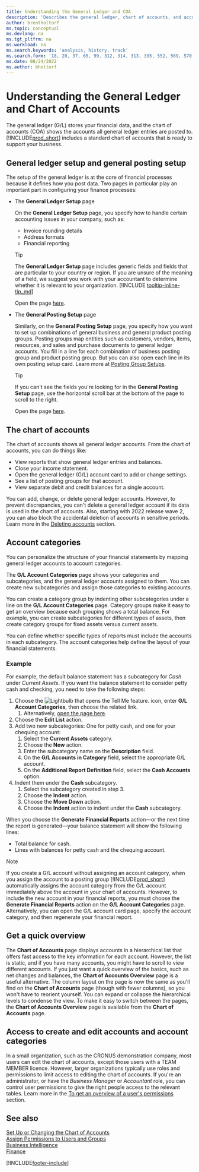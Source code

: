 ```yaml
---
title: Understanding the General Ledger and COA
description: 'Describes the general ledger, chart of accounts, and account categories. Use the General Ledger Setup page to specify handling accounting issues in your company.'
author: brentholtorf
ms.topic: conceptual
ms.devlang: na
ms.tgt_pltfrm: na
ms.workload: na
ms.search.keywords: 'analysis, history, track'
ms.search.form: '18, 20, 37, 65, 99, 312, 314, 313, 395, 552, 569, 570, 634, 790, 791, 1158'
ms.date: 08/24/2022
ms.author: bholtorf
---
```

# <a name="understanding-the-general-ledger-and-chart-of-accounts"></a>Understanding the General Ledger and Chart of Accounts

The general ledger (G/L) stores your financial data, and the chart of accounts (COA) shows the accounts all general ledger entries are posted to. [!INCLUDE[prod_short](includes/prod_short.md)] includes a standard chart of accounts that is ready to support your business.

## <a name="general-ledger-setup-and-general-posting-setup"></a>General ledger setup and general posting setup

The setup of the general ledger is at the core of financial processes because it defines how you post data. Two pages in particular play an important part in configuring your finance processes:  

* The **General Ledger Setup** page

  On the **General Ledger Setup** page, you specify how to handle certain accounting issues in your company, such as:  

  * Invoice rounding details  
  * Address formats  
  * Financial reporting

  > [!TIP]
  > The **General Ledger Setup** page includes generic fields and fields that are particular to your country or region. If you are unsure of the meaning of a field, we suggest you work with your accountant to determine whether it is relevant to your organization. [!INCLUDE [tooltip-inline-tip_md](includes/tooltip-inline-tip_md.md)]  

  Open the page [here](https://businesscentral.dynamics.com/?page=118).
  
* The **General Posting Setup** page

  Similarly, on the **General Posting Setup** page, you specify how you want to set up combinations of general business and general product posting groups. Posting groups map entities such as customers, vendors, items, resources, and sales and purchase documents to general ledger accounts. You fill in a line for each combination of business posting group and product posting group. But you can also open each line in its own posting setup card. Learn more at [Posting Group Setups](finance-posting-groups.md).  

  > [!TIP]
  > If you can't see the fields you're looking for in the **General Posting Setup** page, use the horizontal scroll bar at the bottom of the page to scroll to the right.  

  Open the page [here](https://businesscentral.dynamics.com/?page=314).

## <a name="the-chart-of-accounts"></a>The chart of accounts

The chart of accounts shows all general ledger accounts. From the chart of accounts, you can do things like:  

* View reports that show general ledger entries and balances.  
* Close your income statement.  
* Open the general ledger (G/L) account card to add or change settings.  
* See a list of posting groups for that account.
* View separate debit and credit balances for a single account.

You can add, change, or delete general ledger accounts. However, to prevent discrepancies, you can't delete a general ledger account if its data is used in the chart of accounts. Also, starting with 2022 release wave 2, you can also block the accidental deletion of accounts in sensitive periods. Learn more in the [Deleting accounts](finance-setup-chart-accounts.md#delete-accounts) section.  

## <a name="account-categories"></a>Account categories

You can personalize the structure of your financial statements by mapping general ledger accounts to account categories.  

The **G/L Account Categories** page shows your categories and subcategories, and the general ledger accounts assigned to them. You can create new subcategories and assign those categories to existing accounts.  

You can create a category group by indenting other subcategories under a line on the **G/L Account Categories** page. Category groups make it easy to get an overview because each grouping shows a total balance. For example, you can create subcategories for different types of assets, then create category groups for fixed assets versus current assets.  

You can define whether specific types of reports must include the accounts in each subcategory. The account categories help define the layout of your financial statements.  

### <a name="example"></a>Example

For example, the default balance statement has a subcategory for *Cash* under *Current Assets*. If you want the balance statement to consider petty cash and checking, you need to take the following steps:

1. Choose the ![Lightbulb that opens the Tell Me feature.](media/ui-search/search_small.png "Tell me what you want to do") icon, enter **G/L Account Categories**, then choose the related link.
   1. Alternatively, [open the page here](https://businesscentral.dynamics.com/?page=790).
2. Choose the **Edit List** action.
3. Add two new subcategories: One for petty cash, and one for your chequing account:
   1. Select the **Current Assets** category.
   2. Choose the **New** action.
   3. Enter the subcategory name on the **Description** field.
   4. On the **G/L Accounts in Category** field, select the appropriate G/L account.
   5. On the **Additional Report Definition** field, select the **Cash Accounts** option.
4. Indent them under the **Cash** subcategory.
   1. Select the subcategory created in step 3.
   2. Choose the **Indent** action.
   3. Choose the **Move Down** action.
   4. Choose the **Indent** action to indent under the **Cash** subcategory.

When you choose the **Generate Financial Reports** action—or the next time the report is generated—your balance statement will show the following lines:

* Total balance for cash.
* Lines with balances for petty cash and the chequing account.  

> [!NOTE]
> If you create a G/L account without assigning an account category, when you assign the account to a posting group [!INCLUDE[prod_short](includes/prod_short.md)] automatically assigns the account category from the G/L account immediately above the account in your chart of accounts. However, to include the new account in your financial reports, you must choose the **Generate Financial Reports** action on the **G/L Account Categories** page. Alternatively, you can open the G/L account card page, specify the account category, and then regenerate your financial report.

## <a name="get-a-quick-overview"></a>Get a quick overview

The **Chart of Accounts** page displays accounts in a hierarchical list that offers fast access to the key information for each account. However, the list is static, and if you have many accounts, you might have to scroll to view different accounts. If you just want a quick overview of the basics, such as net changes and balances, the **Chart of Accounts Overview** page is a useful alternative. The column layout on the page is now the same as you'll find on the **Chart of Accounts** page (though with fewer columns), so you won't have to reorient yourself. You can expand or collapse the hierarchical levels to condense the view. To make it easy to switch between the pages, the **Chart of Accounts Overview** page is available from the **Chart of Accounts** page.

## <a name="access-to-create-and-edit-accounts-and-account-categories"></a>Access to create and edit accounts and account categories

In a small organization, such as the CRONUS demonstration company, most users can edit the chart of accounts, except those users with a TEAM MEMBER licence. However, larger organizations typically use roles and permissions to limit access to editing the chart of accounts. If you're an administrator, or have the *Business Manager* or *Accountant* role, you can control user permissions to give the right people access to the relevant tables. Learn more in the [To get an overview of a user's permissions](ui-define-granular-permissions.md#to-get-an-overview-of-a-users-permissions) section.  

## <a name="see-also"></a>See also

[Set Up or Changing the Chart of Accounts](finance-setup-chart-accounts.md)  
[Assign Permissions to Users and Groups](ui-define-granular-permissions.md)  
[Business Intelligence](bi.md)  
[Finance](finance.md)  

[!INCLUDE[footer-include](includes/footer-banner.md)]
